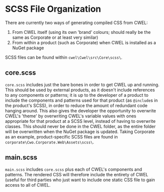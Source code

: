 # SCSS File Organization

There are currently two ways of generating compiled CSS from CWEL:
1. From CWEL itself (using its own 'brand' colours; should really be the same as Corporate or at least very similar)
2. From within a product (such as Corporate) when CWEL is installed as a NuGet package

SCSS files can be found within `cwel\Cwel\src\Core\scss\`.

## core.scss

`core.scss` includes just the bare bones in order to get CWEL up and running. This should be used by external products, as it doesn't include references to any components or patterns; it is up to the developer of a product to include the components and patterns used for that product (as `@include`s in the product's SCSS), in order to reduce the amount of redundant code hanging around. This also gives the developer the opportunity to overwrite CWEL's 'theme' by overwriting CWEL's variable values with ones appropriate for that product at a SCSS level, instead of having to overwrite classes. This should never be done in the CWEL folder, as the entire folder will be overwritten when the NuGet package is updated. Taking Corporate as an example, product-specific SCSS files are found in `corporate\Cwo.Corporate.Web\Assets\scss\`.

## main.scss

`main.scss` includes `core.scss` plus each of CWEL's components and patterns. The rendered CSS will therefore include the entirety of CWEL (useful for third parties who just want to include one static CSS file to gain access to all of CWEL.
